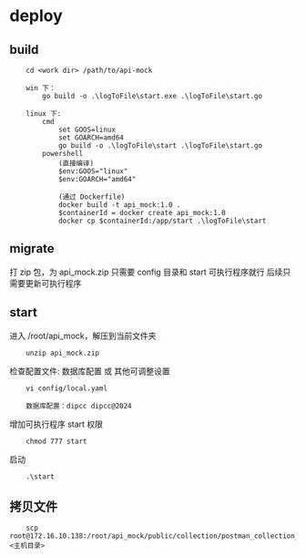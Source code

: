 # deploy

## build

```
    cd <work dir> /path/to/api-mock
    
    win 下：
        go build -o .\logToFile\start.exe .\logToFile\start.go
    
    linux 下:
        cmd
            set GOOS=linux
            set GOARCH=amd64
            go build -o .\logToFile\start .\logToFile\start.go
        powershell
            (直接编译)
            $env:GOOS="linux"
            $env:GOARCH="amd64"
            
            (通过 Dockerfile)
            docker build -t api_mock:1.0 .
            $containerId = docker create api_mock:1.0
            docker cp $containerId:/app/start .\logToFile\start

```

## migrate

打 zip 包，为 api_mock.zip
只需要 config 目录和 start 可执行程序就行
后续只需要更新可执行程序


## start

进入 /root/api_mock，解压到当前文件夹
```shell
    unzip api_mock.zip
```


检查配置文件: 数据库配置 或 其他可调整设置
```shell
    vi config/local.yaml
    
    数据库配置：dipcc dipcc@2024
```

增加可执行程序 start 权限
```shell
    chmod 777 start
```

启动
```shell
    .\start
```

## 拷贝文件
```shell
    scp root@172.16.10.138:/root/api_mock/public/collection/postman_collection_xxxxx.json <主机目录>
```
